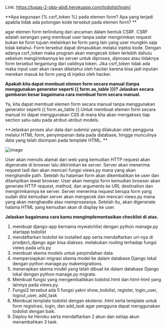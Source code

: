Link: https://tugas-2-pbp-abdi.herokuapp.com/todolist/login/


**Apa kegunaan {% csrf_token %} pada elemen form? Apa yang terjadi apabila tidak ada potongan kode tersebut pada elemen form? **

agar elemen form terlindung dari ancaman dalam bentuk CSRF. CSRF adalah serangan yang membuat user tanpa sadar mengirimkan request bukan ke form tujuan melainkan ke form yang lain yang user mungkin saja tidak ketahui. Form tersebut dapat dimasukkan melalui injeksi kode. Dengan adanya csrf_token maka program akan mengecek token terlebih dahulu sebelum mengirimkannya ke server untuk diproses, diproses atau tidaknya form tersebut tergantung dari validnya token. Jika csrf_token tidak ada maka input user akan rawan diketahui oleh hacker karena bisa jadi inputan merekan masuk ke form yang di injeksi oleh hacker.


**Apakah kita dapat membuat elemen form secara manual (tanpa menggunakan generator seperti {{ form.as_table }})? Jelaskan secara gambaran besar bagaimana cara membuat form secara manual.**

Ya, kita dapat membuat elemen form secara manual tanpa menggunakan generator seperti {{ form.as_table }}.Untuk membuat elemen form secara manual ini dapat menggunakan CSS di mana kita akan mengakses tiap section satu-satu pada atribut-atribut models.

**Jelaskan proses alur data dari submisi yang dilakukan oleh pengguna melalui HTML form, penyimpanan data pada database, hingga munculnya data yang telah disimpan pada template HTML. **

![image](https://user-images.githubusercontent.com/87772747/192937204-ee7ec69d-4f10-44a8-abee-fc484318ea6f.png)

User akan menulis alamat dari web yang kemudian HTTP request akan digenerate di browser lalu dikirimkan ke server. Server akan menerima request tadi dan akan mencari fungsi views.py mana yang akan menghandle path. Setelah itu halaman form akan dikembalikan ke user dan ditampilkan lewat browser. User akan mengisi form kemudian browser akan generate HTTP request, method, dan arguments ke URL destination dan mengirimkannya ke server. Server menerima request berupa form yang sudah diisi kemudian server akan mengecek dan mencari views.py mana yang akan menghandle atau memprosesnya. Setelah itu, akan digenerate halama HTML yang kemudian akan di display ke user.

**Jelaskan bagaimana cara kamu mengimplementasikan checklist di atas.**

1. membuat django-app bernama mywatchlist dengan python manage.py startapp todolist
2. mendaftarkan todolist ke installed app serta mendaftarkan url-nya di prodject_django agar bisa diakses. melakukan routing terhadap fungsi views pada urls.py
3. membuat skema models untuk perpindahan data.
4. mempersiapkan migrasi skema model ke dalam database Django lokal dengan python manage.py makemigrations.
5. menerapkan skema model yang telah dibuat ke dalam database Django lokal dengan python manage.py migrate.
6. Membuat fungsi yang mengembalikkan todolist.html dan html-html yang lainnya pada views.py.
7. Fungsi2 tersebut ada 5 fungsi yakni show_todolist, register, login_user, logout_user, add_task
8. Membuat template todolist dengan ekstensi .html serta template untuk form registrasi, login, dan add_task agar pengguna dapat menggunakan todolist dengan baik.
9. Deploy ke Heroku serta mendaftarkan 2 akun dan setiap akun menambahkan 3 task.
